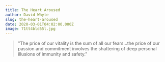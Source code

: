 ```yaml
---
title: The Heart Aroused
author: David Whyte
slug: the-heart-aroused
date: 2020-03-01T04:02:00.000Z
image: 71tt4bld55l.jpg
---
```

> "The price of our vitality is the sum of all our fears...the price of our passion and commitment involves the shattering of deep personal illusions of immunity and safety."